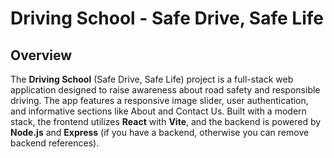 # Driving School - Safe Drive, Safe Life

## Overview

The **Driving School** (Safe Drive, Safe Life) project is a full-stack web application designed to raise awareness about road safety and responsible driving. The app features a responsive image slider, user authentication, and informative sections like About and Contact Us. Built with a modern stack, the frontend utilizes **React** with **Vite**, and the backend is powered by **Node.js** and **Express** (if you have a backend, otherwise you can remove backend references).

